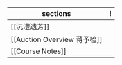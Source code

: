 | sections                    | !   |
| --------------------------- | --- |
| [[沅澧遗芳]] |     |
| [[Auction Overview 蒋予检]] |     |
| [[Course Notes]]                            |     |
